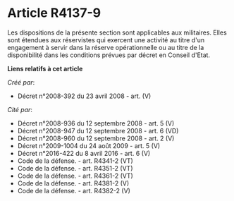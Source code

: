 # Article R4137-9

Les dispositions de la présente section sont applicables aux militaires. Elles sont étendues aux réservistes qui exercent une
activité au titre d'un engagement à servir dans la réserve opérationnelle ou au titre de la disponibilité dans les conditions
prévues par décret en Conseil d'Etat.

**Liens relatifs à cet article**

_Créé par_:

  - Décret n°2008-392 du 23 avril 2008 - art. (V)

_Cité par_:

  - Décret n°2008-936 du 12 septembre 2008 - art. 5 (V)
  - Décret n°2008-947 du 12 septembre 2008 - art. 6 (VD)
  - Décret n°2008-960 du 12 septembre 2008 - art. 2 (V)
  - Décret n°2009-1004 du 24 août 2009 - art. 5 (V)
  - Décret n°2016-422 du 8 avril 2016 - art. 6 (V)
  - Code de la défense. - art. R4341-2 (VT)
  - Code de la défense. - art. R4351-2 (VT)
  - Code de la défense. - art. R4361-2 (VT)
  - Code de la défense. - art. R4381-2 (V)
  - Code de la défense. - art. R4382-2 (V)
